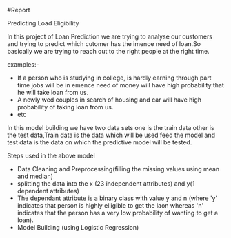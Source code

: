 #Report

Predicting Load Eligibility 


In this project of Loan Prediction we are trying to analyse our customers and trying to predict which cutomer has the imence need of loan.So basically we are trying to reach out to the right people at the right time.

examples:-
- If a person who is studying in college, is hardly earning through part time jobs will be in emence need of money will have high probability that he will take loan from us.
- A newly wed couples in search of housing and car will have high probability of taking loan from us.
- etc


In this model building we have two data sets one is the train data other is the test data,Train data is the data which will be used feed the model and test data is the data on which the predictive model will be tested.


Steps used in the above model 
- Data Cleaning and Preprocessing(filling the missing values using mean and median)
- splitting the data into the x (23 independent attributes) and y(1 dependent attributes)
- The dependant attribute is a binary class with value y and n (where 'y' indicates that person is highly elligible to get the laon whereas 'n' indicates that the person has a very low probability of wanting to get a loan).
- Model Building (using Logistic Regression)
